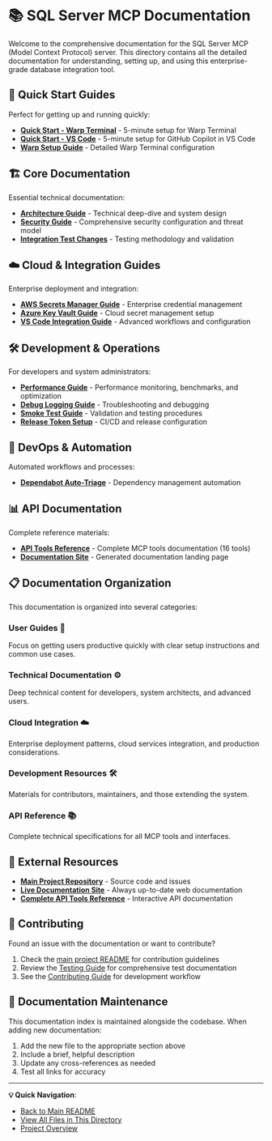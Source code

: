 # 📚 SQL Server MCP Documentation

Welcome to the comprehensive documentation for the SQL Server MCP (Model Context Protocol) server. This directory
contains all the detailed documentation for understanding, setting up, and using this enterprise-grade database
integration tool.

## 🚀 Quick Start Guides

Perfect for getting up and running quickly:

- **[Quick Start - Warp Terminal](QUICKSTART.md)** - 5-minute setup for Warp Terminal
- **[Quick Start - VS Code](QUICKSTART-VSCODE.md)** - 5-minute setup for GitHub Copilot in VS Code
- **[Warp Setup Guide](WARP_SETUP_GUIDE.md)** - Detailed Warp Terminal configuration

## 🏗️ Core Documentation

Essential technical documentation:

- **[Architecture Guide](ARCHITECTURE.md)** - Technical deep-dive and system design
- **[Security Guide](SECURITY.md)** - Comprehensive security configuration and threat model
- **[Integration Test Changes](INTEGRATION-TEST-CHANGES.md)** - Testing methodology and validation

## ☁️ Cloud & Integration Guides

Enterprise deployment and integration:

- **[AWS Secrets Manager Guide](AWS-SECRETS-GUIDE.md)** - Enterprise credential management
- **[Azure Key Vault Guide](AZURE-SECRETS-GUIDE.md)** - Cloud secret management setup
- **[VS Code Integration Guide](VSCODE-INTEGRATION-GUIDE.md)** - Advanced workflows and configuration

## 🛠️ Development & Operations

For developers and system administrators:

- **[Performance Guide](PERFORMANCE.md)** - Performance monitoring, benchmarks, and optimization
- **[Debug Logging Guide](DEBUG-LOGGING.md)** - Troubleshooting and debugging
- **[Smoke Test Guide](SMOKE-TEST-GUIDE.md)** - Validation and testing procedures
- **[Release Token Setup](RELEASE-TOKEN-SETUP.md)** - CI/CD and release configuration

## 🤖 DevOps & Automation

Automated workflows and processes:

- **[Dependabot Auto-Triage](DEPENDABOT-AUTO-TRIAGE.md)** - Dependency management automation

## 📊 API Documentation

Complete reference materials:

- **[API Tools Reference](tools.html)** - Complete MCP tools documentation (16 tools)
- **[Documentation Site](index.html)** - Generated documentation landing page

## 📋 Documentation Organization

This documentation is organized into several categories:

### **User Guides** 🎯

Focus on getting users productive quickly with clear setup instructions and common use cases.

### **Technical Documentation** ⚙️

Deep technical content for developers, system architects, and advanced users.

### **Cloud Integration** ☁️

Enterprise deployment patterns, cloud services integration, and production considerations.

### **Development Resources** 🛠️

Materials for contributors, maintainers, and those extending the system.

### **API Reference** 📚

Complete technical specifications for all MCP tools and interfaces.

## 🔗 External Resources

- **[Main Project Repository](https://github.com/egarcia74/warp-sql-server-mcp)** - Source code and issues
- **[Live Documentation Site](https://egarcia74.github.io/warp-sql-server-mcp/)** - Always up-to-date web documentation
- **[Complete API Tools Reference](https://egarcia74.github.io/warp-sql-server-mcp/tools.html)** - Interactive API documentation

## 🤝 Contributing

Found an issue with the documentation or want to contribute?

1. Check the [main project README](../README.md) for contribution guidelines
2. Review the [Testing Guide](../test/README.md) for comprehensive test documentation
3. See the [Contributing Guide](../CONTRIBUTING.md) for development workflow

## 📄 Documentation Maintenance

This documentation index is maintained alongside the codebase. When adding new documentation:

1. Add the new file to the appropriate section above
2. Include a brief, helpful description
3. Update any cross-references as needed
4. Test all links for accuracy

---

**💡 Quick Navigation**:

- [Back to Main README](../README.md)
- [View All Files in This Directory](.)
- [Project Overview](../WARP.md)

